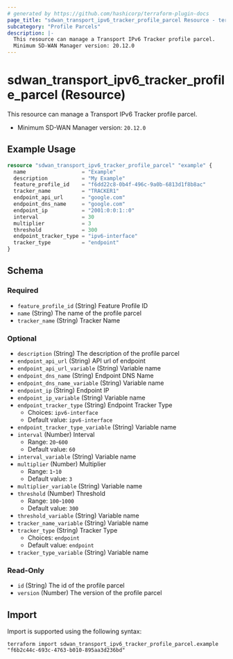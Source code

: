 ```yaml
---
# generated by https://github.com/hashicorp/terraform-plugin-docs
page_title: "sdwan_transport_ipv6_tracker_profile_parcel Resource - terraform-provider-sdwan"
subcategory: "Profile Parcels"
description: |-
  This resource can manage a Transport IPv6 Tracker profile parcel.
  Minimum SD-WAN Manager version: 20.12.0
---
```


# sdwan_transport_ipv6_tracker_profile_parcel (Resource)

This resource can manage a Transport IPv6 Tracker profile parcel.
  - Minimum SD-WAN Manager version: `20.12.0`

## Example Usage

```terraform
resource "sdwan_transport_ipv6_tracker_profile_parcel" "example" {
  name                  = "Example"
  description           = "My Example"
  feature_profile_id    = "f6dd22c8-0b4f-496c-9a0b-6813d1f8b8ac"
  tracker_name          = "TRACKER1"
  endpoint_api_url      = "google.com"
  endpoint_dns_name     = "google.com"
  endpoint_ip           = "2001:0:0:1::0"
  interval              = 30
  multiplier            = 3
  threshold             = 300
  endpoint_tracker_type = "ipv6-interface"
  tracker_type          = "endpoint"
}
```

<!-- schema generated by tfplugindocs -->
## Schema

### Required

- `feature_profile_id` (String) Feature Profile ID
- `name` (String) The name of the profile parcel
- `tracker_name` (String) Tracker Name

### Optional

- `description` (String) The description of the profile parcel
- `endpoint_api_url` (String) API url of endpoint
- `endpoint_api_url_variable` (String) Variable name
- `endpoint_dns_name` (String) Endpoint DNS Name
- `endpoint_dns_name_variable` (String) Variable name
- `endpoint_ip` (String) Endpoint IP
- `endpoint_ip_variable` (String) Variable name
- `endpoint_tracker_type` (String) Endpoint Tracker Type
  - Choices: `ipv6-interface`
  - Default value: `ipv6-interface`
- `endpoint_tracker_type_variable` (String) Variable name
- `interval` (Number) Interval
  - Range: `20`-`600`
  - Default value: `60`
- `interval_variable` (String) Variable name
- `multiplier` (Number) Multiplier
  - Range: `1`-`10`
  - Default value: `3`
- `multiplier_variable` (String) Variable name
- `threshold` (Number) Threshold
  - Range: `100`-`1000`
  - Default value: `300`
- `threshold_variable` (String) Variable name
- `tracker_name_variable` (String) Variable name
- `tracker_type` (String) Tracker Type
  - Choices: `endpoint`
  - Default value: `endpoint`
- `tracker_type_variable` (String) Variable name

### Read-Only

- `id` (String) The id of the profile parcel
- `version` (Number) The version of the profile parcel

## Import

Import is supported using the following syntax:

```shell
terraform import sdwan_transport_ipv6_tracker_profile_parcel.example "f6b2c44c-693c-4763-b010-895aa3d236bd"
```
